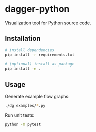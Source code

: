 # dagger-python

Visualization tool for Python source code.

## Installation

```bash
# install dependencies
pip install -r requirements.txt

# (optional) install as package
pip install -e .
```

## Usage

Generate example flow graphs:
```bash
./dg examples/*.py
```

Run unit tests:
```bash
python -m pytest
```
